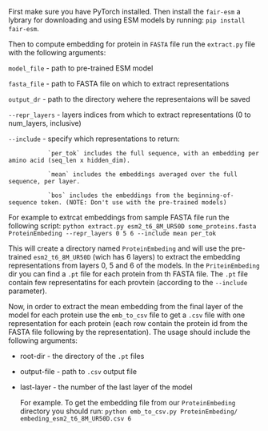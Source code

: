 First make sure you have PyTorch installed.
Then install the `fair-esm` a lybrary for downloading and using ESM models by running:
`pip install fair-esm`.

Then to compute embedding for protein in `FASTA` file run the `extract.py` file with the following arguments:

`model_file` - path to pre-trained ESM model

`fasta_file` - path to FASTA file on which to extract representations

`output_dr` - path to the directory wehere the representaions will be saved

`--repr_layers` - layers indices from which to extract representations (0 to num_layers, inclusive)

`--include` - specify which representations to return:
               
               `per_tok` includes the full sequence, with an embedding per amino acid (seq_len x hidden_dim).
               
               `mean` includes the embeddings averaged over the full sequence, per layer.
               
               `bos` includes the embeddings from the beginning-of-sequence token. (NOTE: Don't use with the pre-trained models)

For example to extrcat embeddings from sample FASTA file run the following script:
`python extract.py esm2_t6_8M_UR50D some_proteins.fasta ProteinEmbeding --repr_layers 0 5 6 --include mean per_tok`

This will create a directory named `ProteinEmbeding` and will use the pre-trained `esm2_t6_8M_UR50D` (wich has 6 layers) to extract the embedding representations from layers 0, 5 and 6 of the models. In the `PriteinEmbeding` dir you can find a `.pt` file for each protein from th FASTA file. The `.pt` file contain few representatins for each provtein (according to the `--include` parameter).

Now, in order to extract the mean embedding from the final layer of the model for each protein use the `emb_to_csv` file to get a `.csv` file with one representation for each protein (each row contain the protein id from the FASTA file following by the representation). The usage should include the following arguments:

* root-dir - the directory of the `.pt` files
* output-file - path to `.csv` output file
* last-layer - the number of the last layer of the model

  For example. To get the embedding file from our `ProteinEmbeding` directory you should run:
  `python emb_to_csv.py ProteinEmbeding/ embeding_esm2_t6_8M_UR50D.csv 6`
